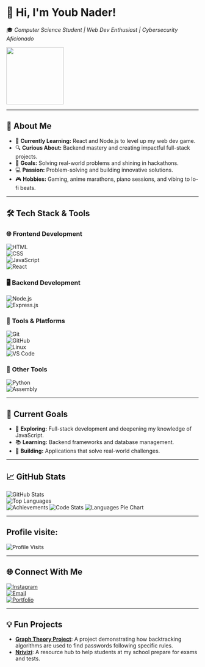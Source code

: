 # 👋 Hi, I'm Youb Nader!  
🎓 *Computer Science Student | Web Dev Enthusiast | Cybersecurity Aficionado*  

<img src="https://media.giphy.com/media/QNFhOolVeCzPQ2Mx85/giphy.gif" width="150">  

---

## 🌟 About Me   

- 🌱 **Currently Learning:** React and Node.js to level up my web dev game.  
- 🔍 **Curious About:** Backend mastery and creating impactful full-stack projects.  
- 🎯 **Goals:** Solving real-world problems and shining in hackathons.  
- 💻 **Passion:** Problem-solving and building innovative solutions.  
- 🎮 **Hobbies:** Gaming, anime marathons, piano sessions, and vibing to lo-fi beats.  

---

## 🛠️ Tech Stack & Tools  

### 🌐 **Frontend Development**  
![HTML](https://img.shields.io/badge/HTML-E34F26?style=for-the-badge&logo=html5&logoColor=white)  
![CSS](https://img.shields.io/badge/CSS-1572B6?style=for-the-badge&logo=css3&logoColor=white)  
![JavaScript](https://img.shields.io/badge/JavaScript-F7DF1E?style=for-the-badge&logo=javascript&logoColor=black)  
![React](https://img.shields.io/badge/React-61DAFB?style=for-the-badge&logo=react&logoColor=black)  

### 🖥️ **Backend Development**  
![Node.js](https://img.shields.io/badge/Node.js-339933?style=for-the-badge&logo=node.js&logoColor=white)  
![Express.js](https://img.shields.io/badge/Express.js-000000?style=for-the-badge&logo=express&logoColor=white)  

### 🧰 **Tools & Platforms**  
![Git](https://img.shields.io/badge/Git-F05032?style=for-the-badge&logo=git&logoColor=white)  
![GitHub](https://img.shields.io/badge/GitHub-181717?style=for-the-badge&logo=github&logoColor=white)  
![Linux](https://img.shields.io/badge/Linux-FCC624?style=for-the-badge&logo=linux&logoColor=black)  
![VS Code](https://img.shields.io/badge/VS%20Code-0078D4?style=for-the-badge&logo=visualstudiocode&logoColor=white)  

### 🧰 **Other Tools**  
![Python](https://img.shields.io/badge/Python-3776AB?style=for-the-badge&logo=python&logoColor=white)  
![Assembly](https://img.shields.io/badge/Assembly-525252?style=for-the-badge&logoColor=white)  

---

## 🎯 Current Goals  

- 🌱 **Exploring:** Full-stack development and deepening my knowledge of JavaScript.  
- 📚 **Learning:** Backend frameworks and database management.  
- 🚀 **Building:** Applications that solve real-world challenges.  

---

## 📈 GitHub Stats  

![GitHub Stats](https://github-readme-stats.vercel.app/api?username=naderyb&show_icons=true&theme=radical)  
![Top Languages](https://github-readme-stats.vercel.app/api/top-langs/?username=naderyb&layout=compact&theme=radical)  
![Achievements](https://github-profile-trophy.vercel.app/?username=naderyb&theme=radical)
![Code Stats](https://github-profile-summary-cards.vercel.app/api/cards/profile-details?username=naderyb&theme=radical)
![Languages Pie Chart](https://github-readme-stats.vercel.app/api/wakatime?username=naderyb&theme=radical)

---
## Profile visite:
![Profile Visits](https://profile-counter.glitch.me/naderyb/count.svg)

---

## 🌐 Connect With Me  

[![Instagram](https://img.shields.io/badge/Instagram-E4405F?style=for-the-badge&logo=instagram&logoColor=white)](https://instagram.com/unnamed0._)  
[![Email](https://img.shields.io/badge/Email-D14836?style=for-the-badge&logo=gmail&logoColor=white)](mailto:youb.nader@gmail.com)  
[![Portfolio](https://img.shields.io/badge/Portfolio-181717?style=for-the-badge&logo=github&logoColor=white)](https://nader-youb.netlify.app)  

---

## 💡 Fun Projects  

- [**Graph Theory Project**](https://pwd-cracker.netlify.app): A project demonstrating how backtracking algorithms are used to find passwords following specific rules.  
- [**Nrivizi**](https://nrivizi.netlify.app): A resource hub to help students at my school prepare for exams and tests.
